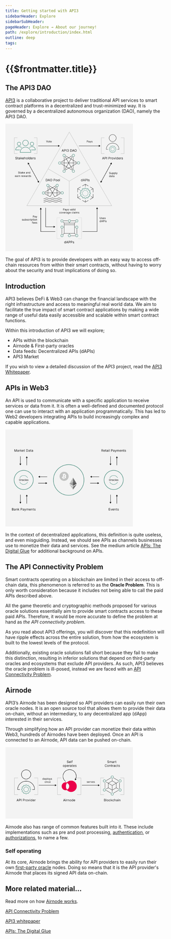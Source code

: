 ```yaml
---
title: Getting started with API3
sidebarHeader: Explore
sidebarSubHeader:
pageHeader: Explore → About our journey!
path: /explore/introduction/index.html
outline: deep
tags:
---
```


<PageHeader/>

<SearchHighlight/>

# {{$frontmatter.title}}

## The API3 DAO

[API3<ExternalLinkImage/>](https://api3.org) is a collaborative project to
deliver traditional API services to smart contract platforms in a decentralized
and trust-minimized way. It is governed by a decentralized autonomous
organization (DAO), namely the API3 DAO.

<img src="../assets/images/06-a-API3_DAO-Op1.png" style="width:400px">

The goal of API3 is to provide developers with an easy way to access off-chain
resources from within their smart contracts, without having to worry about the
security and trust implications of doing so.

## Introduction

API3 believes DeFi & Web3 can change the financial landscape with the right
infrastructure and access to meaningful real world data. We aim to facilitate
the true impact of smart contract applications by making a wide range of useful
data easily accessible and scalable within smart contract functions.

Within this introduction of API3 we will explore;

- APIs within the blockchain
- Airnode & First-party oracles
- Data feeds: Decentralized APIs (dAPIs)
- API3 Market

If you wish to view a detailed discussion of the API3 project, read the
[API3 Whitepaper<ExternalLinkImage/>](https://github.com/api3dao/api3-whitepaper/blob/master/api3-whitepaper.pdf).

## APIs in Web3

An API is used to communicate with a specific application to receive services or
data from it. It is often a well-defined and documented protocol one can use to
interact with an application programmatically. This has led to Web2 developers
integrating APIs to build increasingly complex and capable applications.

<img src="../assets/images/API_use_cases_intro.png" style="width:400px">

In the context of decentralized applications, this definition is quite useless,
and even misguiding. Instead, we should see APIs as channels businesses use to
monetize their data and services. See the medium article
[APIs: The Digital Glue](https://medium.com/api3/apis-the-digital-glue-7ac87566e773)
for additional background on APIs.

## The API Connectivity Problem

Smart contracts operating on a blockchain are limited in their access to
off-chain data, this phenomenon is referred to as the **Oracle Problem**. This
is only worth consideration because it includes not being able to call the paid
APIs described above.

All the game theoretic and cryptographic methods proposed for various oracle
solutions essentially aim to provide smart contracts access to these paid APIs.
Therefore, it would be more accurate to define the problem at hand as _the API
connectivity problem_.

As you read about API3 offerings, you will discover that this redefinition will
have ripple effects across the entire solution, from how the ecosystem is built
to the lowest levels of the protocol.

Additionally, existing oracle solutions fall short because they fail to make
this distinction, resulting in inferior solutions that depend on third-party
oracles and ecosystems that exclude API providers. As such, API3 believes the
oracle problem is ill-posed, instead we are faced with an
[API Connectivity Problem<ExternalLinkImage/>](https://medium.com/api3/the-api-connectivity-problem-bd7fa0420636).

## Airnode

API3’s Airnode has been designed so API providers can easily run their own
oracle nodes. It is an open source tool that allows them to provide their data
on-chain, without an intermediary, to any decentralized app (dApp) interested in
their services.

Through simplifying how an API provider can monetize their data within Web3,
hundreds of Airnodes have been deployed. Once an API is connected to an Airnode,
API data can be pushed on-chain.

<img src="../assets/images/04-Airnode_Design_Philosophy.png" style="width:400px">

Airnode also has range of common features built into it. These include
implementations such as pre and post processing,
[authentication<ExternalLinkImage/>](https://docs.api3.org/airnode/v0.10/concepts/relay-meta-auth.html),
or
[authorizations<ExternalLinkImage/>](https://docs.api3.org/airnode/v0.10/concepts/authorizations.html),
to name a few.

### Self operating

At its core, Airnode brings the ability for API providers to easily run their
own [first-party oracle](/explore/introduction/first-party.md) nodes. Doing so
means that it is the API provider's Airnode that places its signed API data
on-chain.

## More related material...

Read more on how [Airnode works](https://docs.api3.org/airnode/v0.10/).

[API Connectivity Problem<ExternalLinkImage/>](https://medium.com/api3/the-api-connectivity-problem-bd7fa0420636)

[API3 whitepaper<ExternalLinkImage/>](https://github.com/api3dao/api3-whitepaper/blob/master/api3-whitepaper.pdf)

[APIs: The Digital Glue<ExternalLinkImage/>](https://medium.com/api3/apis-the-digital-glue-7ac87566e773)
